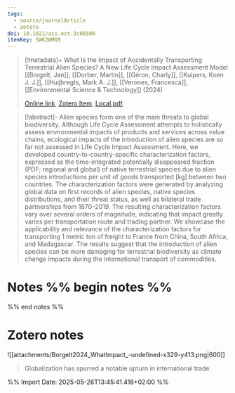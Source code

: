 ```yaml
---
tags:
  - source/journalArticle
  - zotero
doi: 10.1021/acs.est.3c08500
itemKey: SWK2WMQ9
---
```

>[!metadata]+
> What Is the Impact of Accidentally Transporting Terrestrial Alien Species? A New Life Cycle Impact Assessment Model
> [[Borgelt, Jan]], [[Dorber, Martin]], [[Géron, Charly]], [[Kuipers, Koen J. J.]], [[Huijbregts, Mark A. J.]], [[Verones, Francesca]], 
> [[Environmental Science & Technology]] (2024)
> 
> [Online link](https://doi.org/10.1021/acs.est.3c08500), [Zotero Item](zotero://select/library/items/SWK2WMQ9), [Local pdf](file://C:/Users/aburg/Documents/references/zotero/storage/VLWTQES6/Borgelt2024_WhatImpact.pdf), 

>[!abstract]-
>Alien species form one of the main threats to global biodiversity. Although Life Cycle Assessment attempts to holistically assess environmental impacts of products and services across value chains, ecological impacts of the introduction of alien species are so far not assessed in Life Cycle Impact Assessment. Here, we developed country-to-country-specific characterization factors, expressed as the time-integrated potentially disappeared fraction (PDF; regional and global) of native terrestrial species due to alien species introductions per unit of goods transported [kg] between two countries. The characterization factors were generated by analyzing global data on first records of alien species, native species distributions, and their threat status, as well as bilateral trade partnerships from 1870–2019. The resulting characterization factors vary over several orders of magnitude, indicating that impact greatly varies per transportation route and trading partner. We showcase the applicability and relevance of the characterization factors for transporting 1 metric ton of freight to France from China, South Africa, and Madagascar. The results suggest that the introduction of alien species can be more damaging for terrestrial biodiversity as climate change impacts during the international transport of commodities.

# Notes %% begin notes %%

%% end notes %%

# Zotero notes
![[attachments/Borgelt2024_WhatImpact_-undefined-x329-y413.png|600]]
	
> Globalization has spurred a notable upturn in international trade.
	


%% Import Date: 2025-05-26T13:45:41.418+02:00 %%
